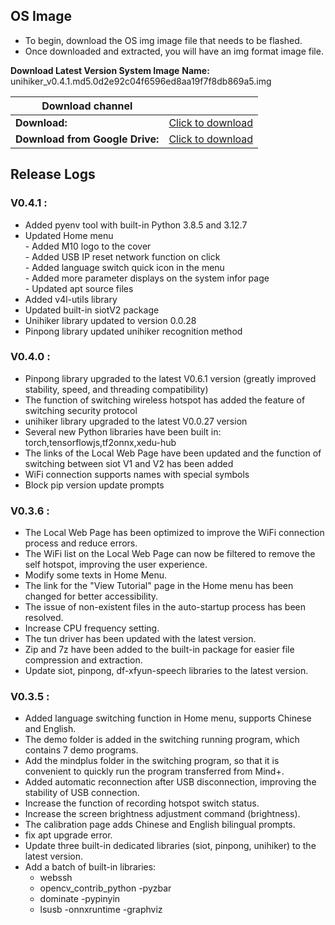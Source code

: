 

## **OS Image**
- To begin, download the OS img image file that needs to be flashed. 
- Once downloaded and extracted, you will have an img format image file.

**Download Latest Version System Image**
**Name:** unihiker_v0.4.1.md5.0d2e92c04f6596ed8aa19f7f8db869a5.img

| **Download channel** |  |
| --- | --- |
| **Download:** | [Click to download](https://download3.dfrobot.com.cn/unihiker/img/unihiker_v0.4.1_20250729_0952.7z) |
| **Download from Google Drive:** | [Click to download](https://drive.google.com/drive/folders/1JU73SOyN5VmpB6ilbxVNvCB9qXfc-Qo-?usp=sharing) |

##  **Release Logs**

### **V0.4.1 :**

- Added pyenv tool with built-in Python 3.8.5 and 3.12.7  
- Updated Home menu  
       - Added M10 logo to the cover  
       - Added USB IP reset network function on click  
       - Added language switch quick icon in the menu  
       - Added more parameter displays on the system infor page  
       - Updated apt source files  
- Added v4l-utils library  
- Updated built-in siotV2 package  
- Unihiker library updated to version 0.0.28  
- Pinpong library updated unihiker recognition method

### **V0.4.0 :**

- Pinpong library upgraded to the latest V0.6.1 version (greatly improved stability, speed, and threading compatibility)
- The function of switching wireless hotspot has added the feature of switching security protocol
- unihiker library upgraded to the latest V0.0.27 version
- Several new Python libraries have been built in: torch,tensorflowjs,tf2onnx,xedu-hub
- The links of the Local Web Page have been updated and the function of switching between siot V1 and V2 has been added
- WiFi connection supports names with special symbols
- Block pip version update prompts

### **V0.3.6 :**

- The Local Web Page has been optimized to improve the WiFi connection process and reduce errors.
- The WiFi list on the Local Web Page can now be filtered to remove the self hotspot, improving the user experience.
- Modify some texts in Home Menu.
- The link for the "View Tutorial" page in the Home menu has been changed for better accessibility.
- The issue of non-existent files in the auto-startup process has been resolved.
- Increase CPU frequency setting.
- The tun driver has been updated with the latest version.
- Zip and 7z have been added to the built-in package for easier file compression and extraction.
- Update siot, pinpong, df-xfyun-speech libraries to the latest version.

### **V0.3.5 :**

- Added language switching function in Home menu, supports Chinese and English.
- The demo folder is added in the switching running program, which contains 7 demo programs.
- Add the mindplus folder in the switching program, so that it is convenient to quickly run the program transferred from Mind+.
- Added automatic reconnection after USB disconnection, improving the stability of USB connection.
- Increase the function of recording hotspot switch status.
- Increase the screen brightness adjustment command (brightness).
- The calibration page adds Chinese and English bilingual prompts.
- fix apt upgrade error.
- Update three built-in dedicated libraries (siot, pinpong, unihiker) to the latest version.
- Add a batch of built-in libraries:
   - webssh
   - opencv_contrib_python
-pyzbar
   - dominate
-pypinyin
   - lsusb
-onnxruntime
-graphviz
